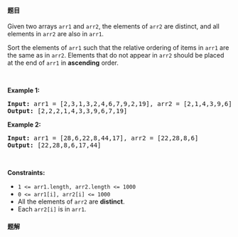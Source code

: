 #### 题目
<p>Given two arrays <code>arr1</code> and <code>arr2</code>, the elements of <code>arr2</code> are distinct, and all elements in <code>arr2</code> are also in <code>arr1</code>.</p>

<p>Sort the elements of <code>arr1</code> such that the relative ordering of items in <code>arr1</code> are the same as in <code>arr2</code>. Elements that do not appear in <code>arr2</code> should be placed at the end of <code>arr1</code> in <strong>ascending</strong> order.</p>

<p>&nbsp;</p>
<p><strong class="example">Example 1:</strong></p>

<pre>
<strong>Input:</strong> arr1 = [2,3,1,3,2,4,6,7,9,2,19], arr2 = [2,1,4,3,9,6]
<strong>Output:</strong> [2,2,2,1,4,3,3,9,6,7,19]
</pre>

<p><strong class="example">Example 2:</strong></p>

<pre>
<strong>Input:</strong> arr1 = [28,6,22,8,44,17], arr2 = [22,28,8,6]
<strong>Output:</strong> [22,28,8,6,17,44]
</pre>

<p>&nbsp;</p>
<p><strong>Constraints:</strong></p>

<ul>
	<li><code>1 &lt;= arr1.length, arr2.length &lt;= 1000</code></li>
	<li><code>0 &lt;= arr1[i], arr2[i] &lt;= 1000</code></li>
	<li>All the elements of <code>arr2</code> are <strong>distinct</strong>.</li>
	<li>Each&nbsp;<code>arr2[i]</code> is in <code>arr1</code>.</li>
</ul>


 #### 题解